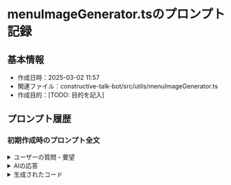 # menuImageGenerator.tsのプロンプト記録

## 基本情報
- 作成日時：2025-03-02 11:57
- 関連ファイル：constructive-talk-bot/src/utils/menuImageGenerator.ts
- 作成目的：[TODO: 目的を記入]

## プロンプト履歴

### 初期作成時のプロンプト全文
<details>
<summary>ユーザーの質問・要望</summary>

```
[TODO: ユーザーからの質問や要望を完全な形で記載]
```
</details>

<details>
<summary>AIの応答</summary>

```
[TODO: AIの応答を完全な形で記載]
```
</details>

<details>
<summary>生成されたコード</summary>

```typescript
[TODO: 生成されたコードを完全な形で記載]
```
</details>
